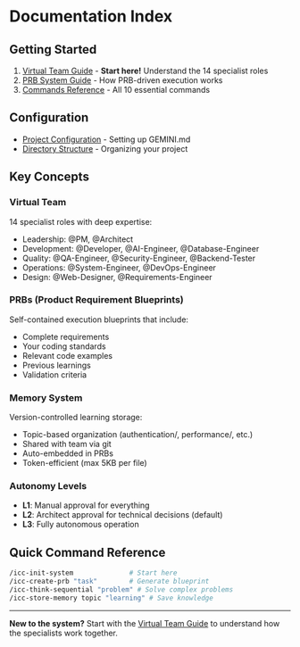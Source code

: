 # Documentation Index

## Getting Started
1. [Virtual Team Guide](virtual-team-guide.md) - **Start here!** Understand the 14 specialist roles
2. [PRB System Guide](prb-system-guide.md) - How PRB-driven execution works
3. [Commands Reference](commands-reference.md) - All 10 essential commands

## Configuration
- [Project Configuration](project-configuration.md) - Setting up GEMINI.md
- [Directory Structure](directory-structure.md) - Organizing your project

## Key Concepts

### Virtual Team
14 specialist roles with deep expertise:
- Leadership: @PM, @Architect
- Development: @Developer, @AI-Engineer, @Database-Engineer
- Quality: @QA-Engineer, @Security-Engineer, @Backend-Tester
- Operations: @System-Engineer, @DevOps-Engineer
- Design: @Web-Designer, @Requirements-Engineer

### PRBs (Product Requirement Blueprints)
Self-contained execution blueprints that include:
- Complete requirements
- Your coding standards
- Relevant code examples
- Previous learnings
- Validation criteria

### Memory System
Version-controlled learning storage:
- Topic-based organization (authentication/, performance/, etc.)
- Shared with team via git
- Auto-embedded in PRBs
- Token-efficient (max 5KB per file)

### Autonomy Levels
- **L1**: Manual approval for everything
- **L2**: Architect approval for technical decisions (default)
- **L3**: Fully autonomous operation

## Quick Command Reference

```bash
/icc-init-system              # Start here
/icc-create-prb "task"        # Generate blueprint
/icc-think-sequential "problem" # Solve complex problems
/icc-store-memory topic "learning" # Save knowledge
```

---

**New to the system?** Start with the [Virtual Team Guide](virtual-team-guide.md) to understand how the specialists work together.